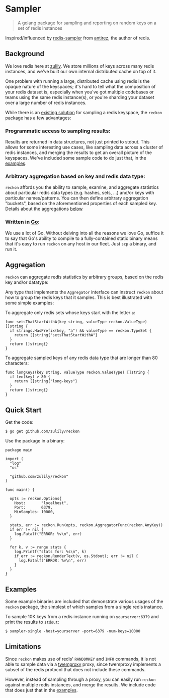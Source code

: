 # Sampler

> A golang package for sampling and reporting on random keys on a set of redis instances

Inspired/influenced by [redis-sampler](https://github.com/antirez/redis-sampler)
from [antirez](https://github.com/antirez), the author of redis.

## Background

We love redis here at [zulily](https://github.com/zulily/). We store millions
of keys across many redis instances, and we've built our own internal distributed
cache on top of it.

One problem with running a large, distributed cache using redis is the opaque
nature of the keyspaces; it's hard to tell what the composition of your redis
dataset is, especially when you've got multiple codebases or teams using the
same redis instance(s), or you're sharding your dataset over a large number of
redis instances.

While there is an [existing solution](https://github.com/antirez/redis-sampler) for
sampling a redis keyspace, the `reckon` package has a few advantages:

### Programmatic access to sampling results:

Results are returned in data structures, not just printed to stdout. This
allows for some interesting use cases, like sampling data across a cluster of
redis instances, and merging the results to get an overall picture of the
keyspaces.  We've included some sample code to do just that, in the
[examples](https://github.com/zulily/reckon/tree/master/examples/sampler-cluster).

### Arbitrary aggregation based on key and redis data type:

`reckon` affords you the ability to sample, examine, and aggregate statistics
about particular redis data types (e.g. hashes, sets, ...) and/or keys with
particular names/patterns. You can then define arbitrary aggregation "buckets",
based on the aforementioned properties of each sampled key. Details about the
aggregations [below](https://github.com/zulily/reckon#aggregation)

### Written in [Go](https://golang.org/):

We use a lot of Go. Without delving into all the reasons we love Go, suffice it
to say that Go's ability to compile to a fully-contained static binary means
that it's easy to run `reckon` on any host in our fleet.  Just `scp` a binary,
and run it.

## Aggregation

`reckon` can aggregate redis statistics by arbitrary groups, based on the
redis key and/or datatype:

Any type that implements the `Aggregator` interface can instruct `reckon`
about how to group the redis keys that it samples.  This is best illustrated
with some simple examples:

To aggregate only redis sets whose keys start with the letter `a`:

    func setsThatStartWithA(key string, valueType reckon.ValueType) []string {
      if strings.HasPrefix(key, "a") && valueType == reckon.TypeSet {
        return []string{"setsThatStartWithA"}
      }
      return []string{}
    }

To aggregate sampled keys of any redis data type that are longer than 80 characters:

    func longKeys(key string, valueType reckon.ValueType) []string {
      if len(key) > 80 {
        return []string{"long-keys"}
      }
      return []string{}
    }

## Quick Start

Get the code:

    $ go get github.com/zulily/reckon

Use the package in a binary:

    package main

    import (
      "log"
      "os"

      "github.com/zulily/reckon"
    )

    func main() {

      opts := reckon.Options{
        Host:       "localhost",
        Port:       6379,
        MinSamples: 10000,
      }

      stats, err := reckon.Run(opts, reckon.AggregatorFunc(reckon.AnyKey))
      if err != nil {
        log.Fatalf("ERROR: %v\n", err)
      }

      for k, v := range stats {
        log.Printf("stats for: %s\n", k)
        if err := reckon.RenderText(v, os.Stdout); err != nil {
          log.Fatalf("ERROR: %v\n", err)
        }
      }
    }


## Examples

Some example binaries are included that demonstrate various usages of the
`reckon` package, the simplest of which samples from a single redis instance.

To sample 10K keys from a redis instance running on `yourserver:6379` and print
the results to `stdout`:

    $ sampler-single -host=yourserver -port=6379 -num-keys=10000

## Limitations

Since `reckon` makes use of redis' `RANDOMKEY` and `INFO` commands, it is not
able to sample data via a [twemproxy](https://github.com/twitter/twemproxy)
proxy, since twemproxy implements a subset of the redis protocol that does not
include these commands.

However, instead of sampling through a proxy, you can easily run `reckon`
against multiple redis instances, and merge the results.  We include code
that does just that in the
[examples](https://github.com/zulily/reckon/tree/master/examples/sampler-cluster).
